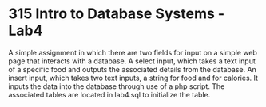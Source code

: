 # 315 Intro to Database Systems - Lab4

A simple assignment in which there are two fields for input on a simple web page that interacts with a database.
A select input, which takes a text input of a specific food and outputs the associated details from the database.
An insert input, which takes two text inputs, a string for food and for calories. It inputs the data into the database through use of a php script.
The associated tables are located in lab4.sql to initialize the table.
